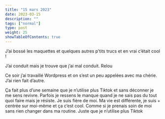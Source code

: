 ```yaml
---
title: "15 mars 2023"
date: 2023-03-15
description: ""
tags: ["normal"]
type: post
weight: 25
showTableOfContents: true
---
```


J’ai bossé les maquettes et quelques autres p’tits trucs et en vrai c’était cool !

J’ai conduit mais je trouve que j’ai mal conduit. Relou

Ce soir j’ai travaillé Wordpress et on s’est un peu appelées avec ma chérie. J’ai rien fait d’autre.

Ça fait plus d’une semaine que je n’utilise plus Tiktok et sans déconner je me sens revivre. Parfois je ressens le manque quand je ne sais pas du tout quoi faire mais je résiste. Je suis fière de moi. Ma vie est différente, je suis + centrée sur moi-même et ça c’est cool. Comme si je prenais soin de moi sans rien changer dans ma routine. Juste que je n’utilise plus Tiktok